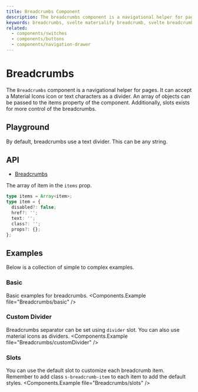 ```yaml
---
title: Breadcrumbs Component
description: The breadcrumbs component is a navigational helper for pages. It can accept a Material Icons icon or characters as a divider.
keywords: breadcrumbs, svelte materialify breadcrumb, svelte breadcrumb component
related:
  - components/switches
  - components/buttons
  - components/navigation-drawer
---
```


<script>
  import Playground from '@/playground/Breadcrumbs.svelte';
</script>

# Breadcrumbs

The `Breadcrumbs` component is a navigational helper for pages. It can accept a Material Icons icon or text characters as a divider. An array of objects can be passed to the items property of the component. Additionally, slots exists for more control of the breadcrumbs.

## Playground

By default, breadcrumbs use a text divider. This can be any string. <Playground />

## API

- [Breadcrumbs](/api/Breadcrumbs/)

The array of item in the `items` prop.

```ts
type items = Array<item>;
type item = {
  disabled?: false;
  href?: '';
  text: '';
  class?: '';
  props?: {};
};
```

## Examples

Below is a collection of simple to complex examples.

### Basic

Basic examples for breadcrumbs. <Components.Example file="Breadcrumbs/basic" />

### Custom Divider

Breadcrumbs separator can be set using `divider` slot. You can also use material icons as dividers. <Components.Example file="Breadcrumbs/customDivider" />

### Slots

You can use the default slot to customize each breadcrumb item. Remember to add class `s-breadcrumb-item` to each item to add the default styles. <Components.Example file="Breadcrumbs/slots" />
